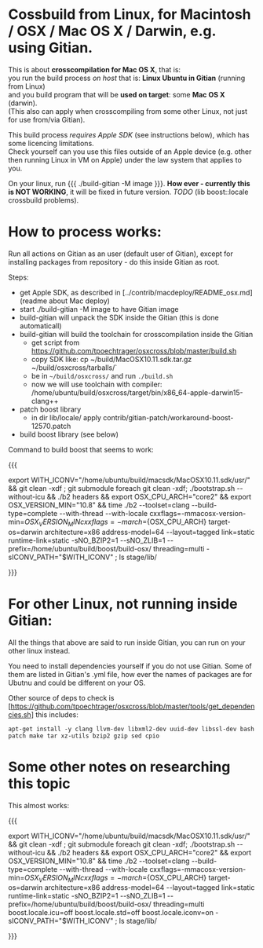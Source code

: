 # Cossbuild from Linux, for Macintosh / OSX / Mac OS X / Darwin, e.g. using Gitian.

This is about **crosscompilation for Mac OS X**, that is:  
you run the build process *on host* that is: **Linux Ubuntu in Gitian** (running from Linux)  
and you build program that will be **used on target**: some **Mac OS X** (darwin).  
(This also can apply when crosscompiling from some other Linux, not just for use from/via Gitian).

This build process *requires Apple SDK* (see instructions below), which has some licencing limitations.  
Check yourself can you use this files outside of an Apple device (e.g. other then running Linux in VM on Apple)
under the law system that applies to you.

On your linux, run {{{ ./build-gitian -M image }}}.
**How ever - currently this is NOT WORKING**, it will be fixed in future version. *TODO* (lib boost::locale crossbuild problems).

# How to process works:

Run all actions on Gitian as an user (default user of Gitian),
except for installing packages from repository - do this inside Gitian as root.

Steps:
- get Apple SDK, as described in [../contrib/macdeploy/README_osx.md](readme about Mac deploy)
- start ./build-gitian -M image to have Gitian image
- build-gitian will unpack the SDK inside the Gitian (this is done automaticall)
- build-gitian will build the toolchain for crosscompilation inside the Gitian
	- get script from https://github.com/tpoechtrager/osxcross/blob/master/build.sh
	- copy SDK like: cp ~/build/MacOSX10.11.sdk.tar.gz ~/build/osxcross/tarballs/`
	- be in `~/build/osxcross/` and run `./build.sh`
	- now we will use toolchain with compiler: /home/ubuntu/build/osxcross/target/bin/x86_64-apple-darwin15-clang++
- patch boost library
	- in dir lib/locale/ apply contrib/gitian-patch/workaround-boost-12570.patch
- build boost library (see below)

Command to build boost that seems to work:

{{{

export WITH_ICONV="/home/ubuntu/build/macsdk/MacOSX10.11.sdk/usr/" &&  git clean -xdf ; git submodule foreach git clean -xdf; ./bootstrap.sh --without-icu &&   ./b2 headers  && export OSX_CPU_ARCH="core2" && export OSX_VERSION_MIN="10.8" &&  time   ./b2  --toolset=clang     --build-type=complete   --with-thread --with-locale    cxxflags=-mmacosx-version-min=${OSX_VERSION_MIN} cxxflags=-march=${OSX_CPU_ARCH} target-os=darwin architecture=x86 address-model=64  --layout=tagged  link=static runtime-link=static  -sNO_BZIP2=1 --sNO_ZLIB=1       --prefix=/home/ubuntu/build/boost/build-osx/   threading=multi    -sICONV_PATH="$WITH_ICONV"   ;  ls stage/lib/

}}}


# For other Linux, not running inside Gitian:

All the things that above are said to run inside Gitian, you can run on your other linux instead.

You need to install dependencies yourself if you do not use Gitian.
Some of them are listed in Gitian's .yml file, how ever the names of packages
are for Ubutnu and could be different on your OS.

Other source of deps to check is [https://github.com/tpoechtrager/osxcross/blob/master/tools/get_dependencies.sh] this includes:

```apt-get install -y clang llvm-dev libxml2-dev uuid-dev libssl-dev bash patch make tar xz-utils bzip2 gzip sed cpio```


# Some other notes on researching this topic

This almost works:

{{{

export WITH_ICONV="/home/ubuntu/build/macsdk/MacOSX10.11.sdk/usr/" &&  git clean -xdf ; git submodule foreach git clean -xdf; ./bootstrap.sh --without-icu &&   ./b2 headers  && export OSX_CPU_ARCH="core2" && export OSX_VERSION_MIN="10.8" &&  time   ./b2  --toolset=clang     --build-type=complete   --with-thread --with-locale    cxxflags=-mmacosx-version-min=${OSX_VERSION_MIN} cxxflags=-march=${OSX_CPU_ARCH} target-os=darwin architecture=x86 address-model=64  --layout=tagged  link=static runtime-link=static  -sNO_BZIP2=1 --sNO_ZLIB=1       --prefix=/home/ubuntu/build/boost/build-osx/   threading=multi  boost.locale.icu=off boost.locale.std=off    boost.locale.iconv=on    -sICONV_PATH="$WITH_ICONV"   ;  ls stage/lib/  

}}}


